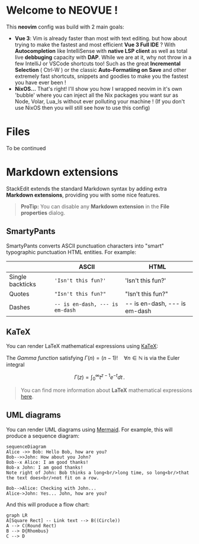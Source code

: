 # Welcome to NEOVUE !
This **neovim** config was build with 2 main goals:
 - **Vue 3**: Vim is already faster than most with text editing. but how about trying to make the fastest and most efficient **Vue 3 Full IDE** ? With  **Autocompletion** like IntelliSense with **native LSP client** as well as total live **debbuging** capacity with **DAP**. While we are at it, why not throw in a few IntelliJ or VSCode shortcuts too! Such as the great **Incremental Selection** ( Ctrl-W ) or the classic **Auto-Formatiing on Save** and other extremely fast shortcuts, snippets and goodies to make you the fastest you have ever been ! 
 - **NixOS...** That's right! I'll show you how I wrapped neovim in it's own 'bubble' where you can inject all the Nix packages you want sur as Node, Volar, Lua_ls without ever polluting your machine !  (If you don't use NixOS then you will still see how to use this config)
# Files
To be continued


# Markdown extensions

StackEdit extends the standard Markdown syntax by adding extra **Markdown extensions**, providing you with some nice features.

> **ProTip:** You can disable any **Markdown extension** in the **File properties** dialog.


## SmartyPants

SmartyPants converts ASCII punctuation characters into "smart" typographic punctuation HTML entities. For example:

|                |ASCII                          |HTML                         |
|----------------|-------------------------------|-----------------------------|
|Single backticks|`'Isn't this fun?'`            |'Isn't this fun?'            |
|Quotes          |`"Isn't this fun?"`            |"Isn't this fun?"            |
|Dashes          |`-- is en-dash, --- is em-dash`|-- is en-dash, --- is em-dash|


## KaTeX

You can render LaTeX mathematical expressions using [KaTeX](https://khan.github.io/KaTeX/):

The *Gamma function* satisfying $\Gamma(n) = (n-1)!\quad\forall n\in\mathbb N$ is via the Euler integral

$$
\Gamma(z) = \int_0^\infty t^{z-1}e^{-t}dt\,.
$$

> You can find more information about **LaTeX** mathematical expressions [here](http://meta.math.stackexchange.com/questions/5020/mathjax-basic-tutorial-and-quick-reference).


## UML diagrams

You can render UML diagrams using [Mermaid](https://mermaidjs.github.io/). For example, this will produce a sequence diagram:

```mermaid
sequenceDiagram
Alice ->> Bob: Hello Bob, how are you?
Bob-->>John: How about you John?
Bob--x Alice: I am good thanks!
Bob-x John: I am good thanks!
Note right of John: Bob thinks a long<br/>long time, so long<br/>that the text does<br/>not fit on a row.

Bob-->Alice: Checking with John...
Alice->John: Yes... John, how are you?
```

And this will produce a flow chart:

```mermaid
graph LR
A[Square Rect] -- Link text --> B((Circle))
A --> C(Round Rect)
B --> D{Rhombus}
C --> D
```

